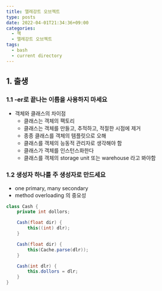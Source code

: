 ```yaml
---
title: 엘레강트 오브젝트
type: posts
date: 2022-04-01T21:34:36+09:00
categories:
  - 책
  - 엘레강트 오브젝트
tags:
  - bash
  - current directory
---
```



## 1. 출생

### 1.1 -er로 끝나는 이름을 사용하지 마세요

- 객체와 클래스의 차이점
  - 클래스는 객체의 팩토리
  - 클래스는 객체를 만들고, 추적하고, 적절한 시점에 제거
  - 종종 클래스를 객체의 템플릿으로 오해
  - 클래스를 객체의 능동적 관리자로 생각해야 함
  - 클래스가 객체를 인스턴스화한다
  - 클래스를 객체의 storage unit 또는 warehouse 라고 봐야함

### 1.2 생성자 하나를 주 생성자로 만드세요

- one primary, many secondary
- method overloading 의 중요성

```java
class Cash {
    private int dollors;

    Cash(float dir) {
        this((int) dlr);
    }

    Cash(float dir) {
        this(Cache.parse(dlr));
    }

    Cash(int dlr) {
        this.dollors = dlr;
    }
}
```